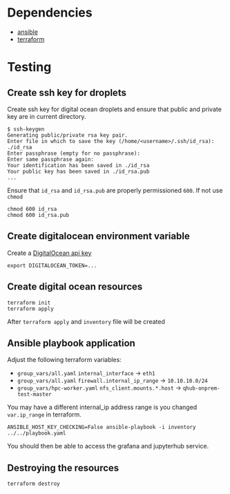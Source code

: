 # Dependencies

 - [ansible](https://docs.ansible.com/ansible/latest/installation_guide/intro_installation.html)
 - [terraform](https://learn.hashicorp.com/tutorials/terraform/install-cli)

# Testing

## Create ssh key for droplets

Create ssh key for digital ocean droplets and ensure that public and
private key are in current directory.

```shell
$ ssh-keygen 
Generating public/private rsa key pair.
Enter file in which to save the key (/home/<username>/.ssh/id_rsa): ./id_rsa
Enter passphrase (empty for no passphrase): 
Enter same passphrase again: 
Your identification has been saved in ./id_rsa
Your public key has been saved in ./id_rsa.pub
...
```

Ensure that `id_rsa` and `id_rsa.pub` are properly permissioned
`600`. If not use `chmod`

```shell
chmod 600 id_rsa
chmod 600 id_rsa.pub
```

## Create digitalocean environment variable

Create a [DigitalOcean api key](https://www.digitalocean.com/community/tutorials/how-to-create-a-digitalocean-space-and-api-key)

```shell
export DIGITALOCEAN_TOKEN=...
```

## Create digital ocean resources

```shell
terraform init
terraform apply
```

After `terraform apply` and `inventory` file will be created

## Ansible playbook application

Adjust the following terraform variables:
  - `group_vars/all.yaml` `internal_interface` -> `eth1`
  - `group_vars/all.yaml` `firewall.internal_ip_range` -> `10.10.10.0/24`
  - `group_vars/hpc-worker.yaml` `nfs_client.mounts.*.host` -> `qhub-onprem-test-master`
  
You may have a different internal_ip address range is you changed
`var.ip_range` in terraform.


```shell
ANSIBLE_HOST_KEY_CHECKING=False ansible-playbook -i inventory ../../playbook.yaml
```

You should then be able to access the grafana and jupyterhub service.

## Destroying the resources

```shell
terraform destroy
```
